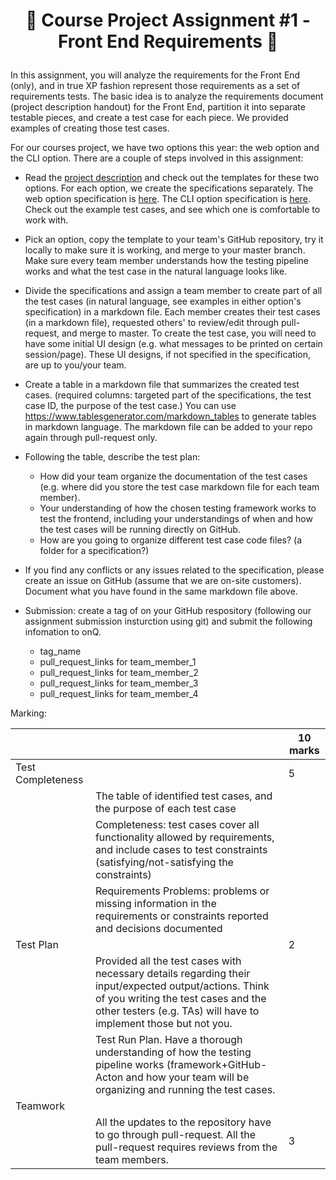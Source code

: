 <h1 align="center">

:ship: Course Project Assignment #1 - Front End Requirements :ship: 

</h1>

In this assignment, you will analyze the requirements for the Front End (only), and in true XP fashion represent those requirements as a set of requirements tests. 
The basic idea is to analyze the requirements document (project description handout) for the Front End, partition it into separate testable pieces, and create a test case
for each piece. We provided examples of creating those test cases.

For our courses project, we have two options this year: the web option and the CLI option. There are a couple of steps involved in this assignment:

- Read the [project description](/Project) and check out the templates for these two options. 
For each option, we create the specifications separately. The web option specification is [here](/Project/Specification-Web.md). 
The CLI option specification is [here](/Project/Specification-CLI.md).
Check out the example test cases, and see which one is comfortable to work with.

- Pick an option, copy the template to your team's GitHub repository, try it locally to make sure it is working, and merge to your master branch. 
Make sure every team member understands how the testing pipeline works and what the test case in the natural language looks like. 


- Divide the specifications and assign a team member to create part of all the test cases (in natural language, see examples in either option's specification) in a markdown file. 
Each member creates their test cases (in a markdown file), requested others' to review/edit through pull-request, and merge to master. 
To create the test case, you will need to have some initial UI design (e.g. what messages to be printed on certain session/page). 
These UI designs, if not specified in the specification, are up to you/your team.

- Create a table in a markdown file that summarizes the created test cases. (required columns: targeted part of the specifications, the test case ID, the purpose of the test case.)
You can use https://www.tablesgenerator.com/markdown_tables to generate tables in markdown language. 
The markdown file can be added to your repo again through pull-request only.

- Following the table, describe the test plan:
  - How did your team organize the documentation of the test cases  (e.g. where did you store the test case markdown file for each team member). 
  - Your understanding of how the chosen testing framework works to test the frontend, including your understandings of when and how the test cases will be running directly on GitHub.
  - How are you going to organize different test case code files? (a folder for a specification?)

- If you find any conflicts or any issues related to the specification, please create an issue on GitHub (assume that we are on-site customers).
Document what you have found in the same markdown file above. 

- Submission: create a tag of on your GitHub respository (following our assignment submission insturction using git) and submit the following infomation to onQ.
  - tag_name
  - pull_request_links for team_member_1
  - pull_request_links for team_member_2
  - pull_request_links for team_member_3
  - pull_request_links for team_member_4


Marking: 


|  |  | 10 marks |
|--|--|------|
| Test Completeness  |  | 5 |
|  | The table of identified test cases, and the purpose of each test case |  |
|  | Completeness: test cases cover all functionality allowed by requirements, and include cases to test constraints (satisfying/not-satisfying the constraints) |  |
|  | Requirements Problems: problems or missing information in the requirements or constraints reported and decisions documented |  |
| Test Plan |  | 2  |
|  | Provided all the test cases with necessary details regarding their input/expected output/actions.  Think of you writing the test cases and the other testers (e.g. TAs) will have to implement those but not you.  |  |
|  | Test Run Plan. Have a thorough understanding of how the testing pipeline works (framework+GitHub-Acton and how your team will be organizing and running the test cases. |  |
| Teamwork |  |  |
|  | All the updates to the repository have to go through pull-request. All the pull-request requires reviews from the team members.  | 3  |
